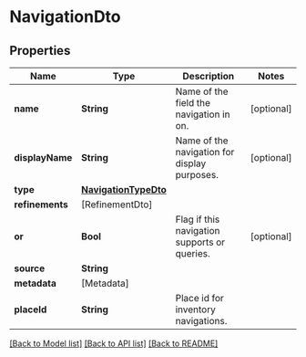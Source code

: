 # NavigationDto

## Properties
Name | Type | Description | Notes
------------ | ------------- | ------------- | -------------
**name** | **String** | Name of the field the navigation in on. | [optional] 
**displayName** | **String** | Name of the navigation for display purposes. | [optional] 
**type** | [**NavigationTypeDto**](NavigationTypeDto.md) |  | 
**refinements** | [RefinementDto] |  | 
**or** | **Bool** | Flag if this navigation supports or queries. | [optional] 
**source** | **String** |  | 
**metadata** | [Metadata] |  | 
**placeId** | **String** | Place id for inventory navigations. | 

[[Back to Model list]](../README.md#documentation-for-models) [[Back to API list]](../README.md#documentation-for-api-endpoints) [[Back to README]](../README.md)


